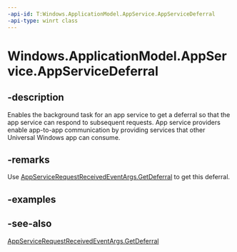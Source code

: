 ```yaml
---
-api-id: T:Windows.ApplicationModel.AppService.AppServiceDeferral
-api-type: winrt class
---
```


<!-- Class syntax.
public class AppServiceDeferral : Windows.ApplicationModel.AppService.IAppServiceDeferral
-->

# Windows.ApplicationModel.AppService.AppServiceDeferral

## -description
Enables the background task for an app service to get a deferral so that the app service can respond to subsequent requests. App service providers enable app-to-app communication by providing services that other Universal Windows app can consume.

## -remarks
Use [AppServiceRequestReceivedEventArgs.GetDeferral](appservicerequestreceivedeventargs_getdeferral_254836512.md) to get this deferral.

## -examples

## -see-also
[AppServiceRequestReceivedEventArgs.GetDeferral](appservicerequestreceivedeventargs_getdeferral_254836512.md)